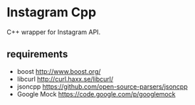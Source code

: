 # Instagram Cpp
C++ wrapper for Instagram API.

requirements
-------
* boost http://www.boost.org/
* libcurl http://curl.haxx.se/libcurl/
* jsoncpp https://github.com/open-source-parsers/jsoncpp
* Google Mock https://code.google.com/p/googlemock
